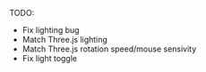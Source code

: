 TODO:
- Fix lighting bug
- Match Three.js lighting
- Match Three.js rotation speed/mouse sensivity
- Fix light toggle
